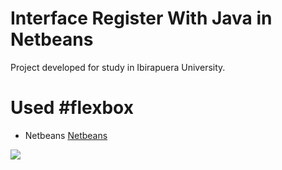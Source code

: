 # Interface Register With Java in Netbeans

Project developed for study in Ibirapuera University.

# Used #flexbox

- Netbeans [Netbeans](https://netbeans.org/features/)

![](https://github.com/Seveshy/gif/blob/master/cadastro.png)
